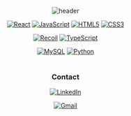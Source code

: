<div align = "center">

![header](https://capsule-render.vercel.app/api?type=waving&color=gradient&height=150&section=header&text=James(Jigeon)&nbsp;Park%20&fontSize=50)

<!-- ## Stack -->
<!-- <br /> -->

[![React](https://img.shields.io/badge/react-%2320232a.svg?style=for-the-badge&logo=react&logoColor=%2361DAFB)](https://ko.reactjs.org/)
[![JavaScript](https://img.shields.io/badge/javascript-%23323330.svg?style=for-the-badge&logo=javascript&logoColor=%23F7DF1E)]()
[![HTML5](https://img.shields.io/badge/HTML5-E34F26?style=for-the-badge&logo=html5&logoColor=white)](https://www.w3schools.com/html/)
[![CSS3](https://img.shields.io/badge/CSS3-1572B6?style=for-the-badge&logo=css3&logoColor=white)](https://www.w3schools.com/css/)

<!-- [![Webpack](https://img.shields.io/badge/webpack-8DD6F9.svg?style=for-the-badge&logo=webpack&logoColor=white)](https://webpack.js.org/) -->

[![Recoil](https://img.shields.io/badge/Recoil-764ABC?style=for-the-badge&logo=Recoil&logoColor=white)](https://recoiljs.org/)
[![TypeScript](https://img.shields.io/badge/typescript-%23007ACC.svg?style=for-the-badge&logo=typescript&logoColor=white)](https://www.typescriptlang.org/)

[![MySQL](https://img.shields.io/badge/mysql-%2307405e.svg?style=for-the-badge&logo=mysql&logoColor=white)](https://www.mysql.com/)
[![Python](https://img.shields.io/badge/Python-3776AB?style=for-the-badge&logo=python&logoColor=white)](https://www.python.org/)
<br/>
<br/>

<h3>Contact</h3>

[![LinkedIn](https://img.shields.io/badge/LinkedIn-0077B5?style=for-the-badge&logo=linkedin&logoColor=white)](https://www.linkedin.com/in/jamespark05/)

[![Gmail](https://img.shields.io/badge/Gmail-d14836?style=flat-square&logo=Gmail&logoColor=white)](mailto:bjigeon@gmail.com)

<!-- [![Express](https://img.shields.io/badge/express-000000.svg?style=for-the-badge&logo=express&logoColor=white)](https://expressjs.com/) -->
<!-- [![Java](https://img.shields.io/badge/Java-%23ED8B00.svg?style=for-the-badge&logo=Java&logoColor=white)](https://www.java.com/) -->
<!-- [![C](https://img.shields.io/badge/C-00599C?style=for-the-badge&logo=c&logoColor=white)](https://en.cppreference.com/w/) -->
<!-- [![NodeJS](https://img.shields.io/badge/Node.js-43853D?style=for-the-badge&logo=node.js&logoColor=white)](https://nodejs.org/ko/) -->
<!-- [![CSharp](https://img.shields.io/badge/CSharp-blue.svg?style=for-the-badge&logo=CSharp&logoColor=white)](https://learn.microsoft.com/ko-kr/dotnet/csharp/) -->
<!-- [![Spring](https://img.shields.io/badge/spring-%236DB33F.svg?style=for-the-badge&logo=spring&logoColor=white)](https://spring.io/) -->

<!-- <br>
<br>

## Stats

<table><tr><td valign="top" width="50%">

<img src="https://github-readme-stats.vercel.app/api?username=bjigeon&show_icons=true&count_private=true&hide_border=true" align="left" style="width: 100%" />

</td><td valign="top" width="50%">

<img src="https://github-readme-stats.vercel.app/api/top-langs/?username=bjigeon&hide_border=true&layout=compact" align="left" style="width: 100%" />

</td></tr></table>

<br>
<br>

[![Solved.ac
프로필](http://mazassumnida.wtf/api/v2/generate_badge?boj=bjigeon)](https://solved.ac/bjigeon)

[<img width=70% src="https://github-readme-solvedac.hyp3rflow.vercel.app/api/?handle=bjigeon">](https://www.acmicpc.net/user/bjigeon) -->
